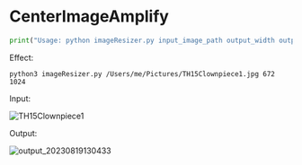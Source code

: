 # CenterImageAmplify

```python
print("Usage: python imageResizer.py input_image_path output_width output_height")
```
Effect:

`python3 imageResizer.py /Users/me/Pictures/TH15Clownpiece1.jpg 672 1024`

Input:

![TH15Clownpiece1](https://github.com/qren0neu/CenterImageAmplify/assets/110271091/891abb9b-a880-4949-a7b4-3eff32f0d8e1)

Output:

![output_20230819130433](https://github.com/qren0neu/CenterImageAmplify/assets/110271091/69d42bbb-f39d-4c27-a8c0-9de13b2f0333)
